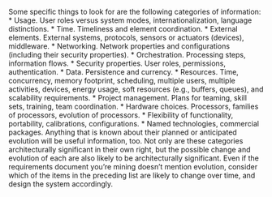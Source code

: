 Some specific things to look for are the following categories of information: *  Usage. User roles versus system modes, internationalization, language distinctions. *  Time. Timeliness and element coordination. *  External elements. External systems, protocols, sensors or actuators (devices), middleware. *  Networking. Network properties and configurations (including their security properties). *  Orchestration. Processing steps, information flows. *  Security properties. User roles, permissions, authentication. *  Data. Persistence and currency. *  Resources. Time, concurrency, memory footprint, scheduling, multiple users, multiple activities, devices, energy usage, soft resources (e.g., buffers, queues), and scalability requirements. *  Project management. Plans for teaming, skill sets, training, team coordination. *  Hardware choices. Processors, families of processors, evolution of processors. *  Flexibility of functionality, portability, calibrations, configurations. *  Named technologies, commercial packages. Anything that is known about their planned or anticipated evolution will be useful information, too. Not only are these categories architecturally significant in their own right, but the possible change and evolution of each are also likely to be architecturally significant. Even if the requirements document you’re mining doesn’t mention evolution, consider which of the items in the preceding list are likely to change over time, and design the system accordingly.